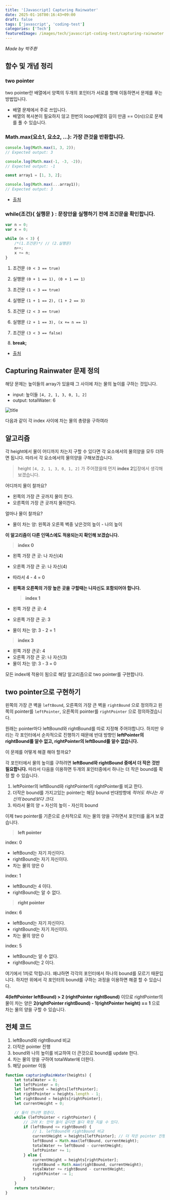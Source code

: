 ```yaml
---
title: '[Javascript] Capturing Rainwater'
date: 2025-01-16T00:16:43+09:00
draft: false
tags: ['javascript', 'coding-test']
categories: ['Tech']
featuredImage: /images/tech/javascript-coding-test/capturing-rainwater.png
---
```


_Made by 박주환_

## 함수 및 개념 정리

### two pointer

two pointer란 배열에서 양쪽의 두개의 포인터가 서로를 향해 이동하면서 문제를 푸는 방법입니다.

-   배열 문제에서 주로 쓰입니다.
-   배열의 복사본이 필요하지 않고 한번의 loop(배열의 길이 만큼 == O(n))으로 문제를 풀 수 있습니다.

### Math.max(요소1, 요소2, ...): 가장 큰것을 반환합니다.

```js
console.log(Math.max(1, 3, 2));
// Expected output: 3

console.log(Math.max(-1, -3, -2));
// Expected output: -1

const array1 = [1, 3, 2];

console.log(Math.max(...array1));
// Expected output: 3
```

-   [출처](https://developer.mozilla.org/en-US/docs/Web/JavaScript/Reference/Global_Objects/Math/max)

### while(조건){ 실행문 } : 문장안을 실행하기 전에 조건문을 확인합니다.

```js
var n = 0;
var x = 0;

while (n < 3) {
    /*(1.조건문)*/ // (2.실행문)
    n++;
    x += n;
}
```

1. 조건문 `(0 < 3 == true)`
2. 실행문 `(0 + 1 == 1), (0 + 1 == 1)`

3. 조건문 `(1 < 3 == true)`
4. 실행문 `(1 + 1 == 2), (1 + 2 == 3)`

5. 조건문 `(2 < 3 == true)`
6. 실행문 `(2 + 1 == 3), (x += n == 1)`

7. 조건문 `(3 < 3 == false)`
8. **break;**

-   [출처](https://developer.mozilla.org/ko/docs/Web/JavaScript/Reference/Statements/while)

## Capturing Rainwater 문제 정의

해당 문제는 높이들의 array가 있을때 그 사이에 차는 물의 높이를 구하는 것입니다.

-   input: 높이들 `[4, 2, 1, 3, 0, 1, 2]`
-   output: totalWater: 6

![title](/images/tech/javascript-coding-test/capturing-rainwater.png)

다음과 같이 각 index 사이에 차는 물의 총량을 구하여라

## 알고리즘

각 height에서 물이 어디까지 차는지 구할 수 있다면 각 요소에서의 물의양을 모두 더하면 됩니다. 따라서 각 요소에서의 물의양을 구해보겠습니다.

> height `[4, 2, 1, 3, 0, 1, 2]` 가 주어졌을때 먼저 **index 2**입장에서 생각해보겠습니다.

어디까지 물이 찰까요?

-   왼쪽의 가장 큰 곳까지 물이 찬다.
-   오른쪽의 가장 큰 곳까지 물이찬다.

얼마나 물이 찰까요?

-   물이 차는 양: 왼쪽과 오른쪽 벽중 낮은것의 높이 - 나의 높이

**이 알고리즘이 다른 인덱스에도 적용되는지 확인해 보겠습니다.**

> **index 0**

-   왼쪽 가장 큰 곳: 나 자신(4)
-   오른쪽 가장 큰 곳: 나 자신(4)
-   따라서 4 - 4 = 0

-   **왼쪽과 오른쪽의 가장 높은 곳을 구할때는 나자신도 포함되어야 합니다.**
    > **index 1**
-   왼쪽 가장 큰 곳: 4
-   오른쪽 가장 큰 곳: 3
-   물이 차는 양: 3 - 2 = 1

> **index 3**

-   왼쪽 가장 큰곳: 4
-   오른쪽 가장 큰 곳: 나 자신(3)
-   물이 차는 양: 3 - 3 = 0

모든 index에 적용이 됨으로 해당 알고리즘으로 two pointer를 구현합니다.

## two pointer으로 구현하기

왼쪽의 가장 큰 벽을 `leftBound`, 오른쪽의 가장 큰 벽을 `rightBound` 으로 정의하고
왼쪽의 pointer를 `leftPointer`, 오른쪽의 pointer를 `rightPointer` 으로 정의하겠습니다.

원래는 pointer마다 leftBound와 rightBound를 따로 지정해 주어야합니다.
하지만 우리는 각 포인터에서 순차적으로 진행하기 때문에 반대 방향인 **leftPointer의 rightBound를 알수 없고, rightPointer의 leftBound를 알수 없습니다.**

이 문제를 어떻게 해결 해야 할까요?

각 포인터에서 물의 높이를 구하려면 **leftBound와 rightBound 중에서 더 작은 것만 필요합니다.** 따라서 다음을 이용하면 두개의 포인터중에서 하나는 더 작은 bound를 확정 할 수 있습니다.

1. leftPointer의 leftBound와 rightPointer의 rightPointer를 비교 한다.
2. 더작은 bound를 가지고있는 pointer는 해당 bound 반대방향에 _적어도 하나는 자신의 bound보다 크다._
3. 따라서 물의 양 = 자신의 높이 - 자신의 bound

이제 two pointer를 기준으로 순차적으로 차는 물의 양을 구하면서 포인터를 옮겨 보겠습니다.

> **left pointer**

index: 0

-   leftBound는 자기 자신이다.
-   rightBound는 자기 자신이다.
-   차는 물의 양은 0

index: 1

-   leftBound는 4 이다.
-   rightBound는 알 수 없다.

> **right pointer**

index: 6

-   leftBound는 자기 자신이다.
-   rightBound는 자기 자신이다.
-   차는 물의 양은 0

index: 5

-   leftBound는 알 수 없다.
-   rightBound는 2 이다.

여기에서 1차로 막힙니다. 왜냐하면 각각의 포인터에서 하나의 bound를 모르기 때문입니다.
하지만 위에서 각 포인터의 bound를 구하는 과정을 이용하면 해결 할 수 있습니다.

**4(leftPointer leftBound) > 2 (rightPointer rightBound)** 이므로 rightPointer의 물이 차는 양은 **2(rightPointer rightBound) - 1(rightPointer height) == 1** 으로 차는 물의 양을 구할 수 있습니다.

## 전체 코드

1. leftBound와 rightBound 비교
2. 더작은 pointer 진행
3. bound와 나의 높이를 비교하여 더 큰것으로 bound를 update 한다.
4. 차는 물의 양을 구하여 totalWater에 더한다.
5. 해당 pointer 이동

```js
function capturingRainWater(heights) {
    let totalWater = 0;
    let leftPointer = 0;
    let leftBound = heights[leftPointer];
    let rightPointer = heights.length - 1;
    let rightBound = heights[rightPointer];
    let currentHeight = 0;

    // 둘이 만나면 멈춘다.
    while (leftPointer < rightPointer) {
        // 고려 X: 만약 둘이 같다면 둘다 확정 지을 수 있다.
        if (leftBound <= rightBound) {
            // 1. leftBound와 rightBound 비교
            currentHeight = heights[leftPointer]; // 더 작은 pointer 진행
            leftBound = Math.max(leftBound, currentHeight);
            totalWater += leftBound - currentHeight;
            leftPointer += 1;
        } else {
            currentHeight = heights[rightPointer];
            rightBound = Math.max(rightBound, currentHeight);
            totalWater += rightBound - currentHeight;
            rightPointer -= 1;
        }
    }
    return totalWater;
}
```
